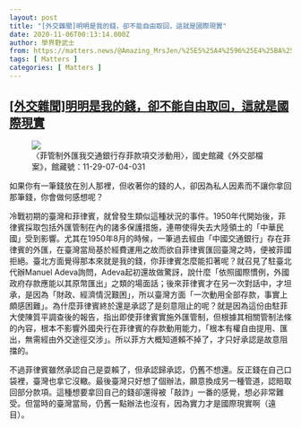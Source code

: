 ```yaml
---
layout: post
title: "[外交雜聞]明明是我的錢，卻不能自由取回，這就是國際現實"
date: 2020-11-06T00:13:14.000Z
author: 學界野武士
from: https://matters.news/@Amazing_MrsJen/%25E5%25A4%2596%25E4%25BA%25A4%25E9%259B%259C%25E8%2581%259E-%25E6%2598%258E%25E6%2598%258E%25E6%2598%25AF%25E6%2588%2591%25E7%259A%2584%25E9%258C%25A2-%25E5%258D%25BB%25E4%25B8%258D%25E8%2583%25BD%25E8%2587%25AA%25E7%2594%25B1%25E5%258F%2596%25E5%259B%259E-%25E9%2580%2599%25E5%25B0%25B1%25E6%2598%25AF%25E5%259C%258B%25E9%259A%259B%25E7%258F%25BE%25E5%25AF%25A6-bafyreiezkvvdsq3mugfu6nq667wn4m23q5cwll244xaayasiyaenfdjicm
tags: [ Matters ]
categories: [ Matters ]
---
```

<!--1604621594000-->
[[外交雜聞]明明是我的錢，卻不能自由取回，這就是國際現實](https://matters.news/@Amazing_MrsJen/%25E5%25A4%2596%25E4%25BA%25A4%25E9%259B%259C%25E8%2581%259E-%25E6%2598%258E%25E6%2598%258E%25E6%2598%25AF%25E6%2588%2591%25E7%259A%2584%25E9%258C%25A2-%25E5%258D%25BB%25E4%25B8%258D%25E8%2583%25BD%25E8%2587%25AA%25E7%2594%25B1%25E5%258F%2596%25E5%259B%259E-%25E9%2580%2599%25E5%25B0%25B1%25E6%2598%25AF%25E5%259C%258B%25E9%259A%259B%25E7%258F%25BE%25E5%25AF%25A6-bafyreiezkvvdsq3mugfu6nq667wn4m23q5cwll244xaayasiyaenfdjicm)
------

<div>
<figure class="image">      <picture>        <source type="image/webp" media="(min-width: 768px)" srcset="https://assets.matters.news/processed/1080w/embed/de1d31d7-e19b-4c85-86eb-0a74dc88b50a.webp" onerror="this.srcset='https://assets.matters.news/embed/de1d31d7-e19b-4c85-86eb-0a74dc88b50a.jpeg'">        <source media="(min-width: 768px)" srcset="https://assets.matters.news/processed/1080w/embed/de1d31d7-e19b-4c85-86eb-0a74dc88b50a.jpeg" onerror="this.srcset='https://assets.matters.news/embed/de1d31d7-e19b-4c85-86eb-0a74dc88b50a.jpeg'">        <source type="image/webp" srcset="https://assets.matters.news/processed/540w/embed/de1d31d7-e19b-4c85-86eb-0a74dc88b50a.webp">        <img src="https://assets.matters.news/embed/de1d31d7-e19b-4c85-86eb-0a74dc88b50a.jpeg" srcset="https://assets.matters.news/processed/540w/embed/de1d31d7-e19b-4c85-86eb-0a74dc88b50a.jpeg" loading="lazy" referrerpolicy="no-referrer">      </picture>    <figcaption><span>〈菲管制外匯我交通銀行存菲款項交涉動用〉，國史館藏《外交部檔案》，館藏號：11-29-07-04-031</span></figcaption></figure><p>如果你有一筆錢放在別人那裡，但收著你的錢的人，卻因為私人因素而不讓你拿回那筆錢，你會做何感想呢？</p><p>冷戰初期的臺灣和菲律賓，就曾發生類似這種狀況的事件。1950年代開始後，菲律賓採取包括外匯管制在內的諸多保護措施，連帶使得失去大陸領土的「中華民國」受到影響。尤其在1950年8月的時候，一筆過去經由「中國交通銀行」存在菲律賓的外匯，在臺灣當局基於經費運用之故而欲自菲律賓匯回臺灣之時，便被菲國拒絕。臺北方面覺得那本來就是我的錢，你菲律賓怎麼能扣著呢？就召見了駐臺北代辦Manuel Adeva詢問，Adeva起初還故做驚訝，說什麼「依照國際慣例，外國政府存款應能以其原幣匯出」之類的場面話；後來菲律賓才在另一次對話中，才坦承，是因為「財政、經濟情況艱困」，所以臺灣方面「一次動用全部存款，事實上頗感困難」。為什麼菲律賓終於還是承認了是刻意阻止的呢？就是因為這份由駐菲大使陳質平調查後的報告，指出即使菲律賓實施外匯管制，但根據其相關管制法條的內容，根本不影響外國央行在菲律賓的存款動用能力，「根本有權自由提用、匯出，無需經由外交途徑交涉」。所以菲方大概知道賴不掉了，才只好承認是故意阻擋的。</p><p>不過菲律賓雖然承認自己是耍賴了，但承認歸承認，仍舊不想還。反正錢在自己口袋裡，臺灣也拿它沒轍。最後臺灣只好想了個辦法，願意換成另一種管道，認賠取回部分款項。這種想要拿回自己的錢卻還得被「敲詐」一番的感覺，想必非常難受。但當時的臺灣當局，仍舊一點辦法也沒有，因為實力才是國際現實啊（遠目）。</p>
</div>
